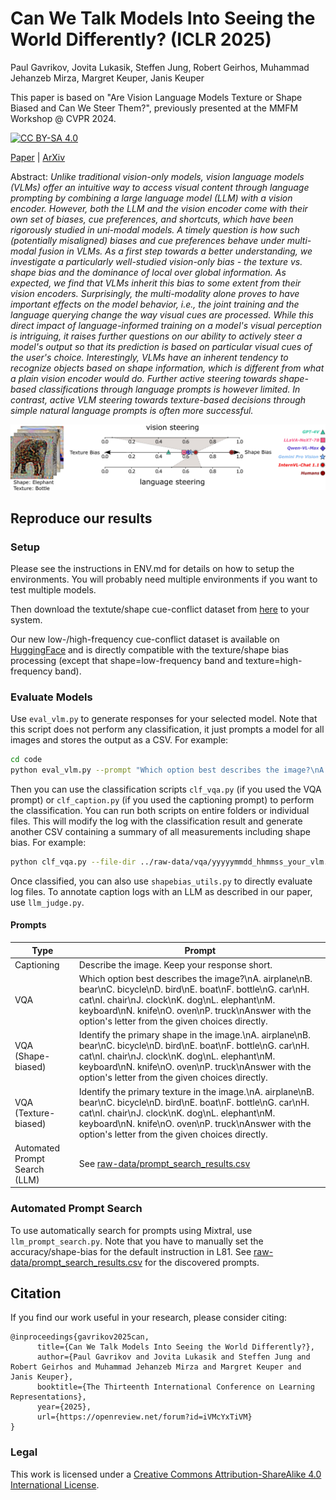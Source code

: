 # Can We Talk Models Into Seeing the World Differently? (ICLR 2025)
Paul Gavrikov, Jovita Lukasik, Steffen Jung, Robert Geirhos, Muhammad Jehanzeb Mirza, Margret Keuper, Janis Keuper

This paper is based on "Are Vision Language Models Texture or Shape Biased and Can We Steer Them?", previously presented at the MMFM Workshop @ CVPR 2024.

[![CC BY-SA 4.0][cc-by-sa-shield]][cc-by-sa]

[Paper](https://openreview.net/forum?id=iVMcYxTiVM) | [ArXiv](https://arxiv.org/abs/2403.09193)


Abstract: *Unlike traditional vision-only models, vision language models (VLMs) offer an intuitive way to access visual content through language prompting by combining a large language model (LLM) with a vision encoder. However, both the LLM and the vision encoder come with their own set of biases, cue preferences, and shortcuts, which have been rigorously studied in uni-modal models. A timely question is how such (potentially misaligned) biases and cue preferences behave under multi-modal fusion in VLMs. As a first step towards a better understanding, we investigate a particularly well-studied vision-only bias - the texture vs. shape bias and the dominance of local over global information. As expected, we find that VLMs inherit this bias to some extent from their vision encoders. Surprisingly, the multi-modality alone proves to have important effects on the model behavior, i.e., the joint training and the language querying change the way visual cues are processed. While this direct impact of language-informed training on a model's visual perception is intriguing, it raises further questions on our ability to actively steer a model's output so that its prediction is based on particular visual cues of the user's choice. Interestingly, VLMs have an inherent tendency to recognize objects based on shape information, which is different from what a plain vision encoder would do. Further active steering towards shape-based classifications through language prompts is however limited. In contrast, active VLM steering towards texture-based decisions through simple natural language prompts is often more successful.*

[cc-by-sa]: http://creativecommons.org/licenses/by-sa/4.0/
[cc-by-sa-image]: https://licensebuttons.net/l/by-sa/4.0/88x31.png
[cc-by-sa-shield]: https://img.shields.io/badge/License-CC%20BY--SA%204.0-lightgrey.svg

![Hero Image](assets/teaser.jpeg)


## Reproduce our results

### Setup

Please see the instructions in ENV.md for details on how to setup the environments. You will probably need multiple environments if you want to test multiple models.

Then download the textute/shape cue-conflict dataset from [here](https://github.com/rgeirhos/texture-vs-shape/tree/master/stimuli/style-transfer-preprocessed-512) to your system. 

Our new low-/high-frequency cue-conflict dataset is available on [HuggingFace](https://huggingface.co/datasets/paulgavrikov/frequency-cue-conflict) and is directly compatible with the texture/shape bias processing (except that shape=low-frequency band and texture=high-frequency band).

### Evaluate Models

Use `eval_vlm.py` to generate responses for your selected model. Note that this script does not perform any classification, it just prompts a model for all images and stores the output as a CSV. For example:
```bash
cd code
python eval_vlm.py --prompt "Which option best describes the image?\nA. airplane\nB. bear\nC. bicycle\nD. bird\nE. boat\nF. bottle\nG. car\nH. cat\nI. chair\nJ. clock\nK. dog\nL. elephant\nM. keyboard\nN. knife\nO. oven\nP. truck\nAnswer with the option's letter from the given choices directly." --output-path "../raw-data/vlm/vqa/" --model "llava_1_6_vicuna_7b" --img-path "./datasets/stimuli/texture-shape-cue-conflict/"
```
Then you can use the classification scripts `clf_vqa.py` (if you used the VQA prompt) or `clf_caption.py` (if you used the captioning prompt) to perform the classification. You can run both scripts on entire folders or individual files. This will modify the log with the classification result and generate another CSV containing a summary of all measurements including shape bias. For example:
```bash
python clf_vqa.py --file-dir ../raw-data/vqa/yyyyymmdd_hhmmss_your_vlm.csv
```

Once classified, you can also use `shapebias_utils.py` to directly evaluate log files. To annotate caption logs with an LLM as described in our paper, use `llm_judge.py`.

#### Prompts

| Type | Prompt |
|---|---|
| Captioning | Describe the image. Keep your response short. |
| VQA | Which option best describes the image?\nA. airplane\nB. bear\nC. bicycle\nD. bird\nE. boat\nF. bottle\nG. car\nH. cat\nI. chair\nJ. clock\nK. dog\nL. elephant\nM. keyboard\nN. knife\nO. oven\nP. truck\nAnswer with the option's letter from the given choices directly. |
| VQA (Shape-biased) | Identify the primary shape in the image.\nA. airplane\nB. bear\nC. bicycle\nD. bird\nE. boat\nF. bottle\nG. car\nH. cat\nI. chair\nJ. clock\nK. dog\nL. elephant\nM. keyboard\nN. knife\nO. oven\nP. truck\nAnswer with the option's letter from the given choices directly. |
| VQA (Texture-biased) | Identify the primary texture in the image.\nA. airplane\nB. bear\nC. bicycle\nD. bird\nE. boat\nF. bottle\nG. car\nH. cat\nI. chair\nJ. clock\nK. dog\nL. elephant\nM. keyboard\nN. knife\nO. oven\nP. truck\nAnswer with the option's letter from the given choices directly. |
| Automated Prompt Search (LLM) | See [raw-data/prompt_search_results.csv](raw-data/prompt_search_results.csv)|


### Automated Prompt Search

To use automatically search for prompts using Mixtral, use `llm_prompt_search.py`. Note that you have to manually set the accuracy/shape-bias for the default instruction in L81. 
See [raw-data/prompt_search_results.csv](raw-data/prompt_search_results.csv) for the discovered prompts.

## Citation 

If you find our work useful in your research, please consider citing:

```
@inproceedings{gavrikov2025can,
      title={Can We Talk Models Into Seeing the World Differently?},
      author={Paul Gavrikov and Jovita Lukasik and Steffen Jung and Robert Geirhos and Muhammad Jehanzeb Mirza and Margret Keuper and Janis Keuper},
      booktitle={The Thirteenth International Conference on Learning Representations},
      year={2025},
      url={https://openreview.net/forum?id=iVMcYxTiVM}
}
```

### Legal
This work is licensed under a
[Creative Commons Attribution-ShareAlike 4.0 International License][cc-by-sa].